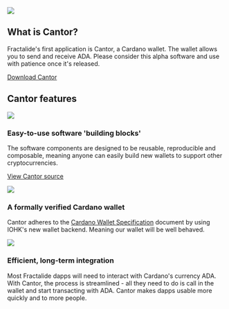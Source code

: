 <div class="cardano_wallet">
    <div class="row">
        <div class="col-lg-offset-3 col-lg-6 col-sm-offset-2 col-sm-8 col-xs-12 text-center">
            <img src="/img/wallet-min/cantor-logo-min.png" />
            <h2 class="sub_heading_blue">What is Cantor?</h2>
            <p>
                Fractalide's first application is Cantor, a Cardano wallet. The wallet allows you to send and receive ADA. Please consider this alpha software and use with patience once it's released.
            </p>
            <a class="btn btn-lg btn-primary" href="#download_center">Download Cantor</a>
        </div>
    </div>
    <div class="row cantor_features">
        <div class="col-md-12 text-center">
            <h2 class="sub_heading_blue">Cantor features</h2>
        </div>
        <div class="col-lg-4 col-xs-12 text-center cantor_feature">
            <img src="/img/wallet-min/blocks-min.png" />
            <h3>Easy-to-use software 'building blocks'</h3>
            <p>
                The software components are designed to be reusable, reproducible and composable, meaning anyone can easily build new wallets to support other cryptocurrencies.
            </p>
            <p>
                <a href="https://github.com/fractalide/cardano-wallet">View Cantor source</a>
            </p>
        </div>
        <div class="col-lg-4 col-xs-12 text-center cantor_feature">
            <img src="/img/wallet-min/verified-min.png" />
            <h3>A formally verified Cardano wallet</h3>
            <p>
                Cantor adheres to the <a href="https://cardanodocs.com/technical/formal-specification-for-a-cardano-wallet/">Cardano Wallet Specification</a> document by using IOHK's new wallet backend. Meaning our wallet will be well behaved.
            </p>
        </div>
        <div class="col-lg-4 col-xs-12 text-center cantor_feature">
            <img src="/img/wallet-min/long-term-min.png" />
            <h3>Efficient, long-term integration</h3>
            <p>
                Most Fractalide dapps will need to interact with Cardano's currency ADA. With Cantor, the process is streamlined - all they need to do is call in the wallet and start transacting with ADA. Cantor makes dapps usable more quickly and to more people.
            </p>
        </div>
    </div>
</div>
